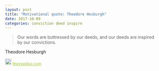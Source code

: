 ```yaml
---
layout: post
title: "Motivational quote: Theodore Hesburgh"
date: 2017-10-09
categories: conviction deed inspire
---
```

> Our words are buttressed by our deeds, and our deeds are inspired by our convictions.

Theodore Hesburgh

<span style="z-index:50;font-size:0.9em;"><img src="https://theysaidso.com/branding/theysaidso.png" height="20" width="20" alt="theysaidso.com"/><a href="https://theysaidso.com" title="Powered by quotes from theysaidso.com" style="color: #9fcc25; margin-left: 4px; vertical-align: middle;">theysaidso.com</a></span>
